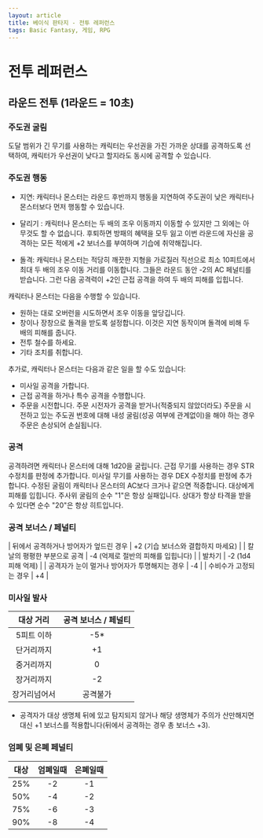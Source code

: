 ```yaml
---
layout: article
title: 베이식 판타지 - 전투 레퍼런스
tags: Basic Fantasy, 게임, RPG
---
```


# 전투 레퍼런스
## 라운드 전투 (1라운드 = 10초)
### 주도권 굴림

도달 범위가 긴 무기를 사용하는 캐릭터는 우선권을 가진 가까운 상대를 공격하도록 선택하여, 캐릭터가 우선권이 낮다고 할지라도 동시에 공격할 수 있습니다.

### 주도권 행동

* 지연: 캐릭터나 몬스터는 라운드 후반까지 행동을 지연하여 주도권이 낮은 캐릭터나 몬스터보다 먼저 행동할 수 있습니다.

* 달리기 : 캐릭터나 몬스터는 두 배의 조우 이동까지 이동할 수 있지만 그 외에는 아무것도 할 수 없습니다. 후퇴하면 방패의 혜택을 모두 잃고 이번 라운드에 자신을 공격하는 모든 적에게 +2 보너스를 부여하며 기습에 취약해집니다.

* 돌격: 캐릭터나 몬스터는 적당히 깨끗한 지형을 가로질러 직선으로 최소 10피트에서 최대 두 배의 조우 이동 거리를 이동합니다. 그들은 라운드 동안 -2의 AC 페널티를 받습니다. 그런 다음 공격력이 +2인 근접 공격을 하여 두 배의 피해를 입힙니다.

캐릭터나 몬스터는 다음을 수행할 수 있습니다.
* 원하는 대로 오버런을 시도하면서 조우 이동을 앞당깁니다.
* 창이나 장창으로 돌격을 받도록 설정합니다. 이것은 지연 동작이며 돌격에 비해 두 배의 피해를 줍니다.
* 전투 철수를 하세요.
* 기타 조치를 취합니다.

추가로, 캐릭터나 몬스터는 다음과 같은 일을 할 수도 있습니다:
* 미사일 공격을 가합니다.
* 근접 공격을 하거나 특수 공격을 수행합니다.
* 주문을 시전합니다. 주문 시전자가 공격을 받거나(적중되지 않았더라도) 주문을 시전하고 있는 주도권 번호에 대해 내성 굴림(성공 여부에 관계없이)을 해야 하는 경우 주문은 손상되어 손실됩니다.

### 공격

공격하려면 캐릭터나 몬스터에 대해 1d20을 굴립니다. 근접 무기를 사용하는 경우 STR 수정치를 판정에 추가합니다. 미사일 무기를 사용하는 경우 DEX 수정치를 판정에 추가합니다. 수정된 굴림이 캐릭터나 몬스터의 AC보다 크거나 같으면 적중합니다. 대상에게 피해를 입힙니다. 주사위 굴림의 순수 "1"은 항상 실패입니다. 상대가 항상 타격을 받을 수 있다면 순수 "20"은 항상 히트입니다.

### 공격 보너스 / 페널티

| 뒤에서 공격하거나 방어자가 엎드린 경우 | +2 (기습 보너스와 결합하지 마세요) |
| 칼날의 평평한 부분으로 공격 | -4 (억제로 절반의 피해를 입힙니다) |
| 발차기 | -2 (1d4 피해 억제) |
| 공격자가 눈이 멀거나 방어자가 투명해지는 경우 | -4 |
| 수비수가 고정되는 경우 | +4 |

### 미사일 발사

| 대상 거리 | 공격 보너스 / 페널티 |
| :-: | :-: |
| 5피트 이하 | -5* |
| 단거리까지 | +1 |
| 중거리까지 | 0 |
| 장거리까지 | -2 |
| 장거리넘어서 | 공격불가 |

* 공격자가 대상 생명체 뒤에 있고 탐지되지 않거나 해당 생명체가 주의가 산만해지면 대신 +1 보너스를 적용합니다(뒤에서 공격하는 경우 총 보너스 +3).

### 엄폐 및 은폐 페널티

| 대상 | 엄폐일때 | 은폐일때 |
| :-: | :-: | :-: |
| 25% | -2 | -1 |
| 50% | -4 | -2 |
| 75% | -6 | -3 |
| 90% | -8 | -4 |

